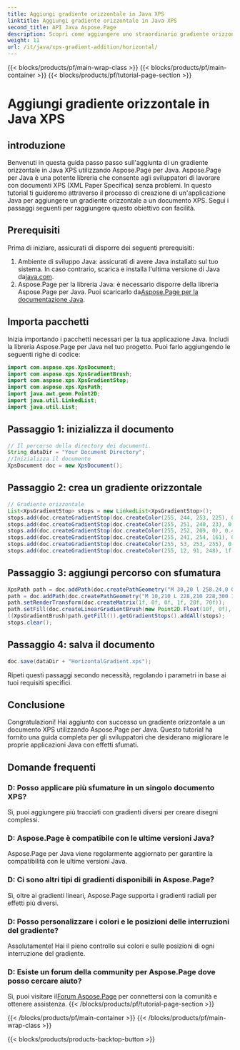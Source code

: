 ```yaml
---
title: Aggiungi gradiente orizzontale in Java XPS
linktitle: Aggiungi gradiente orizzontale in Java XPS
second_title: API Java Aspose.Page
description: Scopri come aggiungere uno straordinario gradiente orizzontale ai documenti XPS in Java utilizzando Aspose.Page. Segui la nostra guida passo passo per un'integrazione perfetta.
weight: 11
url: /it/java/xps-gradient-addition/horizontal/
---
```


{{< blocks/products/pf/main-wrap-class >}}
{{< blocks/products/pf/main-container >}}
{{< blocks/products/pf/tutorial-page-section >}}

# Aggiungi gradiente orizzontale in Java XPS

## introduzione
Benvenuti in questa guida passo passo sull'aggiunta di un gradiente orizzontale in Java XPS utilizzando Aspose.Page per Java. Aspose.Page per Java è una potente libreria che consente agli sviluppatori di lavorare con documenti XPS (XML Paper Specifica) senza problemi.
In questo tutorial ti guideremo attraverso il processo di creazione di un'applicazione Java per aggiungere un gradiente orizzontale a un documento XPS. Segui i passaggi seguenti per raggiungere questo obiettivo con facilità.
## Prerequisiti
Prima di iniziare, assicurati di disporre dei seguenti prerequisiti:
1. Ambiente di sviluppo Java: assicurati di avere Java installato sul tuo sistema. In caso contrario, scarica e installa l'ultima versione di Java da[java.com](https://www.java.com).
2.  Aspose.Page per la libreria Java: è necessario disporre della libreria Aspose.Page per Java. Puoi scaricarlo da[Aspose.Page per la documentazione Java](https://reference.aspose.com/page/java/).
## Importa pacchetti
Inizia importando i pacchetti necessari per la tua applicazione Java. Includi la libreria Aspose.Page per Java nel tuo progetto. Puoi farlo aggiungendo le seguenti righe di codice:
```java
import com.aspose.xps.XpsDocument;
import com.aspose.xps.XpsGradientBrush;
import com.aspose.xps.XpsGradientStop;
import com.aspose.xps.XpsPath;
import java.awt.geom.Point2D;
import java.util.LinkedList;
import java.util.List;
```
## Passaggio 1: inizializza il documento
```java
// Il percorso della directory dei documenti.
String dataDir = "Your Document Directory";
//Inizializza il documento
XpsDocument doc = new XpsDocument();
```
## Passaggio 2: crea un gradiente orizzontale
```java
// Gradiente orizzontale
List<XpsGradientStop> stops = new LinkedList<XpsGradientStop>();
stops.add(doc.createGradientStop(doc.createColor(255, 244, 253, 225), 0.0673828f));
stops.add(doc.createGradientStop(doc.createColor(255, 251, 240, 23), 0.314453f));
stops.add(doc.createGradientStop(doc.createColor(255, 252, 209, 0), 0.482422f));
stops.add(doc.createGradientStop(doc.createColor(255, 241, 254, 161), 0.634766f));
stops.add(doc.createGradientStop(doc.createColor(255, 53, 253, 255), 0.915039f));
stops.add(doc.createGradientStop(doc.createColor(255, 12, 91, 248), 1f));
```
## Passaggio 3: aggiungi percorso con sfumatura
```java
XpsPath path = doc.addPath(doc.createPathGeometry("M 30,20 l 258.24,0 0,56.64 -258.24,0 Z"));
path = doc.addPath(doc.createPathGeometry("M 10,210 L 228,210 228,300 10,300"));
path.setRenderTransform(doc.createMatrix(1f, 0f, 0f, 1f, 20f, 70f));
path.setFill(doc.createLinearGradientBrush(new Point2D.Float(10f, 0f), new Point2D.Float(228f, 0f)));
((XpsGradientBrush)path.getFill()).getGradientStops().addAll(stops);
stops.clear();
```
## Passaggio 4: salva il documento
```java
doc.save(dataDir + "HorizontalGradient.xps");
```
Ripeti questi passaggi secondo necessità, regolando i parametri in base ai tuoi requisiti specifici.
## Conclusione
Congratulazioni! Hai aggiunto con successo un gradiente orizzontale a un documento XPS utilizzando Aspose.Page per Java. Questo tutorial ha fornito una guida completa per gli sviluppatori che desiderano migliorare le proprie applicazioni Java con effetti sfumati.
## Domande frequenti
### D: Posso applicare più sfumature in un singolo documento XPS?
Sì, puoi aggiungere più tracciati con gradienti diversi per creare disegni complessi.
### D: Aspose.Page è compatibile con le ultime versioni Java?
Aspose.Page per Java viene regolarmente aggiornato per garantire la compatibilità con le ultime versioni Java.
### D: Ci sono altri tipi di gradienti disponibili in Aspose.Page?
Sì, oltre ai gradienti lineari, Aspose.Page supporta i gradienti radiali per effetti più diversi.
### D: Posso personalizzare i colori e le posizioni delle interruzioni del gradiente?
Assolutamente! Hai il pieno controllo sui colori e sulle posizioni di ogni interruzione del gradiente.
### D: Esiste un forum della community per Aspose.Page dove posso cercare aiuto?
 Sì, puoi visitare il[Forum Aspose.Page](https://forum.aspose.com/c/page/39) per connettersi con la comunità e ottenere assistenza.
{{< /blocks/products/pf/tutorial-page-section >}}

{{< /blocks/products/pf/main-container >}}
{{< /blocks/products/pf/main-wrap-class >}}

{{< blocks/products/products-backtop-button >}}
